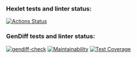 ### Hexlet tests and linter status:
[![Actions Status](https://github.com/justbepanda/php-project-48/actions/workflows/hexlet-check.yml/badge.svg)](https://github.com/justbepanda/php-project-48/actions)

### GenDiff tests and linter status:
[![gendiff-check](https://github.com/justbepanda/php-project-48/actions/workflows/gendiff-ckeck.yml/badge.svg)](https://github.com/justbepanda/php-project-48/actions/workflows/gendiff-ckeck.yml) [![Maintainability](https://api.codeclimate.com/v1/badges/b4d14c24de6e75a2d515/maintainability)](https://codeclimate.com/github/justbepanda/php-project-48/maintainability) [![Test Coverage](https://api.codeclimate.com/v1/badges/b4d14c24de6e75a2d515/test_coverage)](https://codeclimate.com/github/justbepanda/php-project-48/test_coverage)